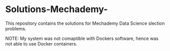 # Solutions-Mechademy-
This repository contains the solutions for Mechademy Data Science slection problems.

NOTE: My system was not comaptible with Dockers software, hence was not able to use Docker containers.
